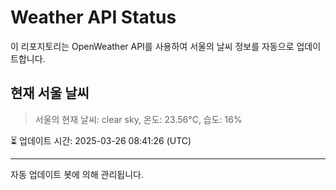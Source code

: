 
# Weather API Status

이 리포지토리는 OpenWeather API를 사용하여 서울의 날씨 정보를 자동으로 업데이트합니다.

## 현재 서울 날씨
> 서울의 현재 날씨: clear sky, 온도: 23.56°C, 습도: 16%

⏳ 업데이트 시간: 2025-03-26 08:41:26 (UTC)

---
자동 업데이트 봇에 의해 관리됩니다.
